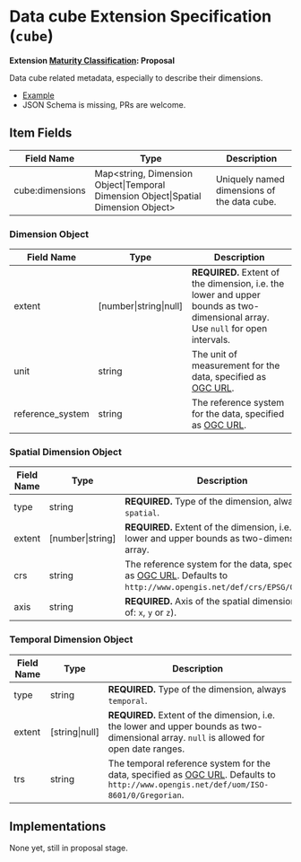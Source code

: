 # Data cube Extension Specification (`cube`)

**Extension [Maturity Classification](../README.md#extension-maturity): Proposal**

Data cube related metadata, especially to describe their dimensions.

- [Example](example.json)
- JSON Schema is missing, PRs are welcome.

## Item Fields

| Field Name      | Type                                                         | Description |
| --------------- | ------------------------------------------------------------ | ----------- |
| cube:dimensions | Map<string, Dimension Object\|Temporal Dimension Object\|Spatial Dimension Object> | Uniquely named dimensions of the data cube. |

### Dimension Object

| Field Name       | Type                   | Description |
| ---------------- | ---------------------- | ----------- |
| extent           | [number\|string\|null] | **REQUIRED.** Extent of the dimension, i.e. the lower and upper bounds as two-dimensional array. Use `null` for open intervals. |
| unit             | string                 | The unit of measurement for the data, specified as [OGC URL](http://www.opengis.net/def/uom/). |
| reference_system | string                 | The reference system for the data, specified as [OGC URL](http://www.opengis.net/def/uom/). |

### Spatial Dimension Object

| Field Name | Type             | Description |
| ---------- | ---------------- | ----------- |
| type       | string           | **REQUIRED.** Type of the dimension, always `spatial`. |
| extent     | [number\|string] | **REQUIRED.** Extent of the dimension, i.e. the lower and upper bounds as two-dimensional array. |
| crs        | string           | The reference system for the data, specified as [OGC URL](http://www.opengis.net/def/uom/). Defaults to `http://www.opengis.net/def/crs/EPSG/0/4326`. |
| axis       | string           | **REQUIRED.** Axis of the spatial dimension (one of: `x`, `y` or `z`). |

### Temporal Dimension Object

| Field Name | Type           | Description |
| ---------- | -------------- | ----------- |
| type       | string         | **REQUIRED.** Type of the dimension, always `temporal`. |
| extent     | [string\|null] | **REQUIRED.** Extent of the dimension, i.e. the lower and upper bounds as two-dimensional array. `null` is allowed for open date ranges. |
| trs        | string         | The temporal reference system for the data, specified as [OGC URL](http://www.opengis.net/def/uom/). Defaults to `http://www.opengis.net/def/uom/ISO-8601/0/Gregorian`. |

## Implementations

None yet, still in proposal stage.